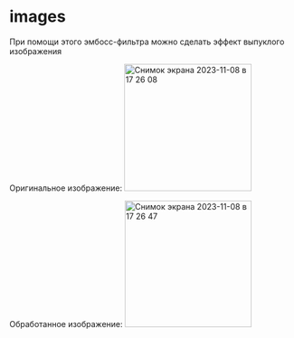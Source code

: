 # images
При помощи этого эмбосс-фильтра можно сделать эффект выпуклого изображения

Оригинальное изображение:
<img width="225" alt="Снимок экрана 2023-11-08 в 17 26 08" src="https://github.com/zzheludeva/images/assets/111062481/a8cde991-ca9d-407a-8c41-8c817396f99c">

Обработанное изображение:
<img width="224" alt="Снимок экрана 2023-11-08 в 17 26 47" src="https://github.com/zzheludeva/images/assets/111062481/7ab08182-e152-4197-815d-fe116b45911d">
